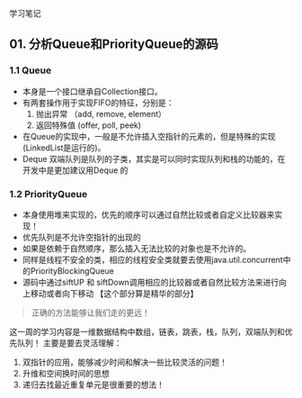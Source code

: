 学习笔记
## 01. 分析Queue和PriorityQueue的源码

### 1.1 Queue

- 本身是一个接口继承自Collection接口。
- 有两套操作用于实现FIFO的特征，分别是：
    1. 抛出异常 （add, remove, element）
    2. 返回特殊值 (offer, poll, peek)
- 在Queue的实现中，一般是不允许插入空指针的元素的，但是特殊的实现(LinkedList是运行的)。
- Deque 双端队列是队列的子类，其实是可以同时实现队列和栈的功能的，在开发中是更加建议用Deque 的

### 1.2 PriorityQueue

- 本身使用堆来实现的，优先的顺序可以通过自然比较或者自定义比较器来实现！
- 优先队列是不允许空指针的出现的
- 如果是依赖于自然顺序，那么插入无法比较的对象也是不允许的。
- 同样是线程不安全的类，相应的线程安全类就要去使用java.util.concurrent中的PriorityBlockingQueue
- 源码中通过siftUP 和 siftDown调用相应的比较器或者自然比较方法来进行向上移动或者向下移动 【这个部分算是精华的部分】

> 正确的方法能够让我们走的更远！

这一周的学习内容是一维数据结构中数组，链表，跳表，栈，队列，双端队列和优先队列！
主要是要去灵活理解：
1. 双指针的应用，能够减少时间和解决一些比较灵活的问题！
2. 升维和空间换时间的思想
3. 递归去找最近重复单元是很重要的想法！ 